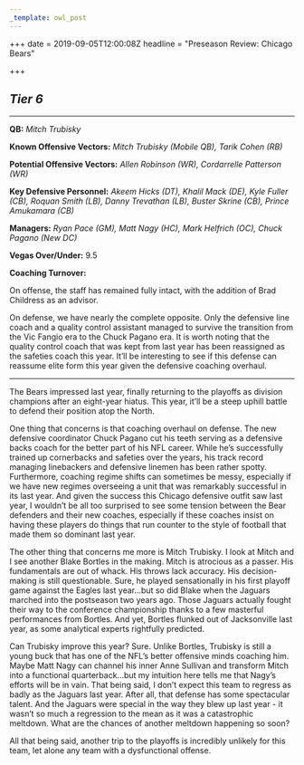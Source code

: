 ```yaml
---
_template: owl_post
---
```


+++
date = 2019-09-05T12:00:08Z
headline = "Preseason Review: Chicago Bears"

+++
## **_Tier 6_**

***

**QB:** _Mitch Trubisky_

**Known Offensive Vectors:** _Mitch Trubisky (Mobile QB), Tarik Cohen (RB)_

**Potential Offensive Vectors:** _Allen Robinson (WR), Cordarrelle Patterson (WR)_

**Key Defensive Personnel:** _Akeem Hicks (DT), Khalil Mack (DE), Kyle Fuller (CB), Roquan Smith (LB), Danny Trevathan (LB), Buster Skrine (CB), Prince Amukamara (CB)_

**Managers:** _Ryan Pace (GM), Matt Nagy (HC), Mark Helfrich (OC), Chuck Pagano (New DC)_

**Vegas Over/Under:** 9.5

**Coaching Turnover:**

On offense, the staff has remained fully intact, with the addition of Brad Childress as an advisor.

On defense, we have nearly the complete opposite. Only the defensive line coach and a quality control assistant managed to survive the transition from the Vic Fangio era to the Chuck Pagano era. It is worth noting that the quality control coach that was kept from last year has been reassigned as the safeties coach this year. It’ll be interesting to see if this defense can reassume elite form this year given the defensive coaching overhaul.

***

The Bears impressed last year, finally returning to the playoffs as division champions after an eight-year hiatus. This year, it’ll be a steep uphill battle to defend their position atop the North.

One thing that concerns is that coaching overhaul on defense. The new defensive coordinator Chuck Pagano cut his teeth serving as a defensive backs coach for the better part of his NFL career. While he’s successfully trained up cornerbacks and safeties over the years, his track record managing linebackers and defensive linemen has been rather spotty. Furthermore, coaching regime shifts can sometimes be messy, especially if we have new regimes overseeing a unit that was remarkably successful in its last year. And given the success this Chicago defensive outfit saw last year, I wouldn’t be all too surprised to see some tension between the Bear defenders and their new coaches, especially if these coaches insist on having these players do things that run counter to the style of football that made them so dominant last year.

The other thing that concerns me more is Mitch Trubisky. I look at Mitch and I see another Blake Bortles in the making. Mitch is atrocious as a passer. His fundamentals are out of whack. His throws lack accuracy. His decision-making is still questionable. Sure, he played sensationally in his first playoff game against the Eagles last year...but so did Blake when the Jaguars marched into the postseason two years ago. Those Jaguars actually fought their way to the conference championship thanks to a few masterful performances from Bortles. And yet, Bortles flunked out of Jacksonville last year, as some analytical experts rightfully predicted.

Can Trubisky improve this year? Sure. Unlike Bortles, Trubisky is still a young buck that has one of the NFL’s better offensive minds coaching him. Maybe Matt Nagy can channel his inner Anne Sullivan and transform Mitch into a functional quarterback...but my intuition here tells me that Nagy’s efforts will be in vain. That being said, I don’t expect this team to regress as badly as the Jaguars last year. After all, that defense has some spectacular talent. And the Jaguars were special in the way they blew up last year - it wasn’t so much a regression to the mean as it was a catastrophic meltdown. What are the chances of another meltdown happening so soon?

All that being said, another trip to the playoffs is incredibly unlikely for this team, let alone any team with a dysfunctional offense.
